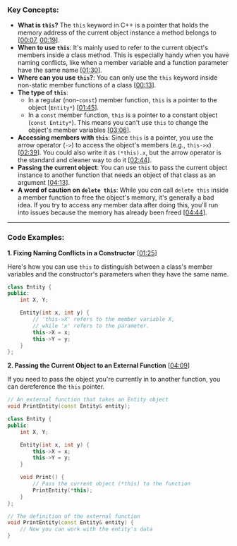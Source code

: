 ### Key Concepts:

  * **What is `this`?** The `this` keyword in C++ is a pointer that holds the memory address of the current object instance a method belongs to \[[00:07](http://www.youtube.com/watch?v=Z_hPJ_EhceI&t=7), [00:19](http://www.youtube.com/watch?v=Z_hPJ_EhceI&t=19)\].
  * **When to use `this`**: It's mainly used to refer to the current object's members inside a class method. This is especially handy when you have naming conflicts, like when a member variable and a function parameter have the same name \[[01:30](http://www.youtube.com/watch?v=Z_hPJ_EhceI&t=90)\].
  * **Where can you use `this`?**: You can only use the `this` keyword inside non-static member functions of a class \[[00:13](http://www.youtube.com/watch?v=Z_hPJ_EhceI&t=13)\].
  * **The type of `this`**:
      * In a regular (non-`const`) member function, `this` is a pointer to the object (`Entity*`) \[[01:45](http://www.youtube.com/watch?v=Z_hPJ_EhceI&t=105)\].
      * In a `const` member function, `this` is a pointer to a constant object (`const Entity*`). This means you can't use `this` to change the object's member variables \[[03:06](http://www.youtube.com/watch?v=Z_hPJ_EhceI&t=186)\].
  * **Accessing members with `this`**: Since `this` is a pointer, you use the arrow operator (`->`) to access the object's members (e.g., `this->x`) \[[02:39](http://www.youtube.com/watch?v=Z_hPJ_EhceI&t=159)\]. You could also write it as `(*this).x`, but the arrow operator is the standard and cleaner way to do it \[[02:44](http://www.youtube.com/watch?v=Z_hPJ_EhceI&t=164)\].
  * **Passing the current object**: You can use `this` to pass the current object instance to another function that needs an object of that class as an argument \[[04:13](http://www.youtube.com/watch?v=Z_hPJ_EhceI&t=253)\].
  * **A word of caution on `delete this`**: While you *can* call `delete this` inside a member function to free the object's memory, it's generally a bad idea. If you try to access any member data after doing this, you'll run into issues because the memory has already been freed \[[04:44](http://www.youtube.com/watch?v=Z_hPJ_EhceI&t=284)\].

-----

### Code Examples:

**1. Fixing Naming Conflicts in a Constructor** \[[01:25](http://www.youtube.com/watch?v=Z_hPJ_EhceI&t=85)\]

Here's how you can use `this` to distinguish between a class's member variables and the constructor's parameters when they have the same name.

```cpp
class Entity {
public:
    int X, Y;

    Entity(int x, int y) {
        // 'this->X' refers to the member variable X,
        // while 'x' refers to the parameter.
        this->X = x;
        this->Y = y;
    }
};
```

**2. Passing the Current Object to an External Function** \[[04:09](http://www.youtube.com/watch?v=Z_hPJ_EhceI&t=249)\]

If you need to pass the object you're currently in to another function, you can dereference the `this` pointer.

```cpp
// An external function that takes an Entity object
void PrintEntity(const Entity& entity);

class Entity {
public:
    int X, Y;

    Entity(int x, int y) {
        this->X = x;
        this->Y = y;
    }

    void Print() {
        // Pass the current object (*this) to the function
        PrintEntity(*this);
    }
};

// The definition of the external function
void PrintEntity(const Entity& entity) {
    // Now you can work with the entity's data
}
```
